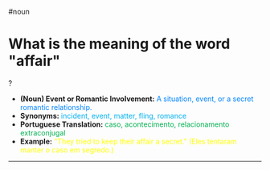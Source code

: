 #noun

# What is the meaning of the word "affair"
?
* **(Noun) Event or Romantic Involvement:** <span style="color:rgb(0, 132, 255)">A situation, event, or a secret romantic relationship.</span>
* **Synonyms:** <span style="color:rgb(0, 176, 240)">incident, event, matter, fling, romance</span>
* **Portuguese Translation:** <span style="color:rgb(0, 176, 80)">caso, acontecimento, relacionamento extraconjugal</span>
* **Example:** <span style="color:rgb(255, 255, 0)">"They tried to keep their affair a secret." (Eles tentaram manter o caso em segredo.)</span>
---
<!--SR:!2025-06-06,1,210-->

